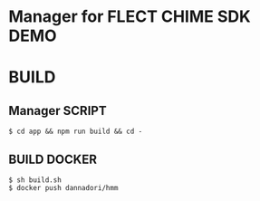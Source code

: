 # Manager for FLECT CHIME SDK DEMO

# BUILD 
## Manager SCRIPT
```
$ cd app && npm run build && cd -
```

## BUILD DOCKER
```
$ sh build.sh
$ docker push dannadori/hmm 
```

